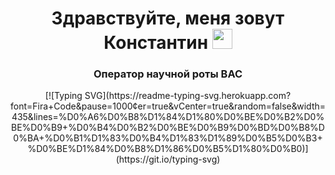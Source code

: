 <h1 align="center">Здравствуйте, меня зовут Константин</a> 
<img src="https://github.com/blackcater/blackcater/raw/main/images/Hi.gif" height="32"/></h1>
<h3 align="center">Оператор научной роты ВАС</h3>
<p align="center">
[![Typing SVG](https://readme-typing-svg.herokuapp.com?font=Fira+Code&pause=1000&center=true&vCenter=true&random=false&width=435&lines=%D0%A6%D0%B8%D1%84%D1%80%D0%BE%D0%B2%D0%BE%D0%B9+%D0%B4%D0%B2%D0%BE%D0%B9%D0%BD%D0%B8%D0%BA+%D0%B1%D1%83%D0%B4%D1%83%D1%89%D0%B5%D0%B3+%D0%BE%D1%84%D0%B8%D1%86%D0%B5%D1%80%D0%B0)](https://git.io/typing-svg)
</p>
